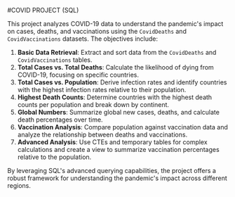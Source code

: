 #COVID PROJECT (SQL)

This project analyzes COVID-19 data to understand the pandemic's impact on cases, deaths, and vaccinations using the `CovidDeaths` and `CovidVaccinations` datasets. The objectives include:

1. **Basic Data Retrieval**: Extract and sort data from the `CovidDeaths` and `CovidVaccinations` tables.
2. **Total Cases vs. Total Deaths**: Calculate the likelihood of dying from COVID-19, focusing on specific countries.
3. **Total Cases vs. Population**: Derive infection rates and identify countries with the highest infection rates relative to their population.
4. **Highest Death Counts**: Determine countries with the highest death counts per population and break down by continent.
5. **Global Numbers**: Summarize global new cases, deaths, and calculate death percentages over time.
6. **Vaccination Analysis**: Compare population against vaccination data and analyze the relationship between deaths and vaccinations.
7. **Advanced Analysis**: Use CTEs and temporary tables for complex calculations and create a view to summarize vaccination percentages relative to the population.

By leveraging SQL's advanced querying capabilities, the project offers a robust framework for understanding the pandemic's impact across different regions.
